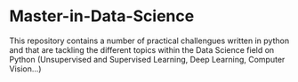 # Master-in-Data-Science
This repository contains a number of practical challengues written in python and that are tackling the different topics within the Data Science field on Python (Unsupervised and Supervised Learning, Deep Learning, Computer Vision...) 
